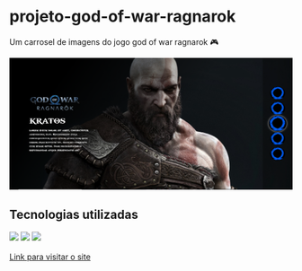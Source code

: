 <h1 style="font-weight: bold;">projeto-god-of-war-ragnarok</h1>
<p>Um carrosel de imagens do jogo god of war ragnarok 🎮</p>
<img src="./src/imagens/captura de tela.PNG" alt="imagem do site">
<h2>Tecnologias utilizadas</h2>
<div>
    <img src="https://img.shields.io/badge/HTML5-E34F26?style=for-the-badge&logo=html5&logoColor=white">
    <img src="	https://img.shields.io/badge/CSS3-1572B6?style=for-the-badge&logo=css3&logoColor=white">
    <img src="https://img.shields.io/badge/JavaScript-F7DF1E?style=for-the-badge&logo=javascript&logoColor=black">
</div> <br>
<a href="https://joaovitor2004.github.io/projeto-god-of-war-ragnarok/">Link para visitar o site</a>
